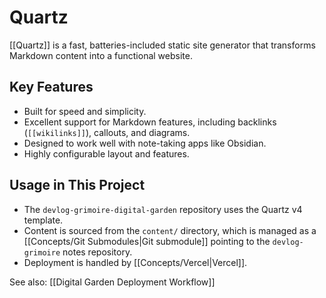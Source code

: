 # Quartz

[[Quartz]] is a fast, batteries-included static site generator that transforms Markdown content into a functional website.

## Key Features

*   Built for speed and simplicity.
*   Excellent support for Markdown features, including backlinks (`[[wikilinks]]`), callouts, and diagrams.
*   Designed to work well with note-taking apps like Obsidian.
*   Highly configurable layout and features.

## Usage in This Project

*   The `devlog-grimoire-digital-garden` repository uses the Quartz v4 template.
*   Content is sourced from the `content/` directory, which is managed as a [[Concepts/Git Submodules|Git submodule]] pointing to the `devlog-grimoire` notes repository.
*   Deployment is handled by [[Concepts/Vercel|Vercel]].

See also: [[Digital Garden Deployment Workflow]]

